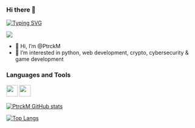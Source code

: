 ### Hi there 👋

[![Typing SVG](https://readme-typing-svg.demolab.com?font=Fira+Code&pause=1000&color=D98CF7&background=FF130600&width=435&lines=does+anyone+have+sourcecode+of+life%3F)](https://git.io/typing-svg)

![](https://komarev.com/ghpvc/?username=ptrckm&color=blueviolet&style=for-the-badge)

- 👋 Hi, I’m @PtrckM
- 👀 I’m interested in python, web development, crypto, cybersecurity & game development

### Languages and Tools

<p align="left"> 
	<img src="https://img.icons8.com/color/50/fa314a/git.png" width="30"/>
	<img src="https://img.icons8.com/color/50/4a90e2/python.png" width="30"/>
</p>

[![PtrckM GitHub stats](https://github-readme-stats.vercel.app/api?username=ptrckm&show_icons=true&theme=dracula&border_radius=10&hide_border=true&bg_color=15,0d1117,1a1b26)](https://github.com/anuraghazra/github-readme-stats)

[![Top Langs](https://github-readme-stats.vercel.app/api/top-langs/?username=ptrckm&layout=compact&theme=dracula&border_radius=10&hide_border=true&bg_color=15,0d1117,1a1b26)](https://github.com/anuraghazra/github-readme-stats)

<!--
**PtrckM/PtrckM** is a ✨ _special_ ✨ repository because its `README.md` (this file) appears on your GitHub profile.

Here are some ideas to get you started:

- 🔭 I’m currently working on ...
- 🌱 I’m currently learning ...
- 👯 I’m looking to collaborate on ...
- 🤔 I’m looking for help with ...
- 💬 Ask me about ...
- 📫 How to reach me: ...
- 😄 Pronouns: ...
- ⚡ Fun fact: ...
-->
